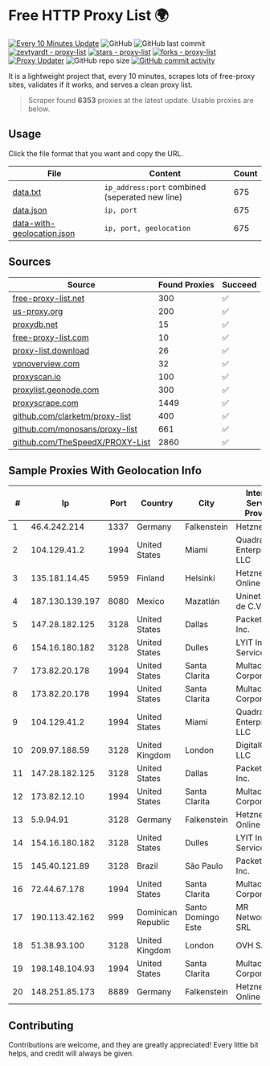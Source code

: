 
# Free HTTP Proxy List 🌍

[![Every 10 Minutes Update](https://github.com/mertguvencli/http-proxy-list/actions/workflows/main.yml/badge.svg?branch=main)](https://github.com/mertguvencli/http-proxy-list/actions/workflows/main.yml)
![GitHub](https://img.shields.io/github/license/mertguvencli/http-proxy-list)
![GitHub last commit](https://img.shields.io/github/last-commit/mertguvencli/http-proxy-list)
[![zevtyardt - proxy-list](https://img.shields.io/static/v1?label=zevtyardt&message=proxy-list&color=blue&logo=github)](https://github.com/zevtyardt/proxy-list "Go to GitHub repo")
[![stars - proxy-list](https://img.shields.io/github/stars/zevtyardt/proxy-list?style=social)](https://github.com/zevtyardt/proxy-list)
[![forks - proxy-list](https://img.shields.io/github/forks/zevtyardt/proxy-list?style=social)](https://github.com/zevtyardt/proxy-list)
[![Proxy Updater](https://github.com/zevtyardt/proxy-list/workflows/Proxy%20Updater/badge.svg)](https://github.com/zevtyardt/proxy-list/actions?query=workflow:"Proxy+Updater")
![GitHub repo size](https://img.shields.io/github/repo-size/zevtyardt/proxy-list)
[![GitHub commit activity](https://img.shields.io/github/commit-activity/m/zevtyardt/proxy-list?logo=commits)](https://github.com/zevtyardt/proxy-list/commits/main)

It is a lightweight project that, every 10 minutes, scrapes lots of free-proxy sites, validates if it works, and serves a clean proxy list.

> Scraper found **6353** proxies at the latest update. Usable proxies are below.

## Usage

Click the file format that you want and copy the URL.

|File|Content|Count|
|----|-------|-----|
|[data.txt](https://raw.githubusercontent.com/mertguvencli/http-proxy-list/main/proxy-list/data.txt)|`ip_address:port` combined (seperated new line)|675|
|[data.json](https://raw.githubusercontent.com/mertguvencli/http-proxy-list/main/proxy-list/data.json)|`ip, port`|675|
|[data-with-geolocation.json](https://raw.githubusercontent.com/mertguvencli/http-proxy-list/main/proxy-list/data-with-geolocation.json)|`ip, port, geolocation`|675|

## Sources

|Source|Found Proxies|Succeed|
|------|-------------|-------|
|[free-proxy-list.net](https://free-proxy-list.net)|300|✅|
|[us-proxy.org](https://www.us-proxy.org)|200|✅|
|[proxydb.net](http://proxydb.net)|15|✅|
|[free-proxy-list.com](https://free-proxy-list.com/?page=&port=&type%5B%5D=http&type%5B%5D=https&up_time=0&search=Search)|10|✅|
|[proxy-list.download](https://www.proxy-list.download/HTTP)|26|✅|
|[vpnoverview.com](https://vpnoverview.com/privacy/anonymous-browsing/free-proxy-servers)|32|✅|
|[proxyscan.io](https://www.proxyscan.io)|100|✅|
|[proxylist.geonode.com](https://proxylist.geonode.com/api/proxy-list?limit=300&page=1&sort_by=lastChecked&sort_type=desc&protocols=http,https)|300|✅|
|[proxyscrape.com](https://api.proxyscrape.com/v2/?request=displayproxies&protocol=http&timeout=10000&country=all&ssl=all&anonymity=all)|1449|✅|
|[github.com/clarketm/proxy-list](https://raw.githubusercontent.com/clarketm/proxy-list/master/proxy-list-raw.txt)|400|✅|
|[github.com/monosans/proxy-list](https://raw.githubusercontent.com/monosans/proxy-list/main/proxies/http.txt)|661|✅|
|[github.com/TheSpeedX/PROXY-List](https://raw.githubusercontent.com/TheSpeedX/PROXY-List/master/http.txt)|2860|✅|


## Sample Proxies With Geolocation Info

|#|Ip|Port|Country|City|Internet Service Provider|
|-|--|----|-------|----|-------------------------|
|1|46.4.242.214|1337|Germany|Falkenstein|Hetzner|
|2|104.129.41.2|1994|United States|Miami|QuadraNet Enterprises LLC|
|3|135.181.14.45|5959|Finland|Helsinki|Hetzner Online GmbH|
|4|187.130.139.197|8080|Mexico|Mazatlán|Uninet S.A. de C.V.|
|5|147.28.182.125|3128|United States|Dallas|Packet Host, Inc.|
|6|154.16.180.182|3128|United States|Dulles|LYIT Internet Services|
|7|173.82.20.178|1994|United States|Santa Clarita|Multacom Corporation|
|8|173.82.20.178|1994|United States|Santa Clarita|Multacom Corporation|
|9|104.129.41.2|1994|United States|Miami|QuadraNet Enterprises LLC|
|10|209.97.188.59|3128|United Kingdom|London|DigitalOcean, LLC|
|11|147.28.182.125|3128|United States|Dallas|Packet Host, Inc.|
|12|173.82.12.10|1994|United States|Santa Clarita|Multacom Corporation|
|13|5.9.94.91|3128|Germany|Falkenstein|Hetzner Online GmbH|
|14|154.16.180.182|3128|United States|Dulles|LYIT Internet Services|
|15|145.40.121.89|3128|Brazil|São Paulo|Packet Host, Inc.|
|16|72.44.67.178|1994|United States|Santa Clarita|Multacom Corporation|
|17|190.113.42.162|999|Dominican Republic|Santo Domingo Este|MR Networking, SRL|
|18|51.38.93.100|3128|United Kingdom|London|OVH SAS|
|19|198.148.104.93|1994|United States|Santa Clarita|Multacom Corporation|
|20|148.251.85.173|8889|Germany|Falkenstein|Hetzner Online GmbH|



## Contributing

Contributions are welcome, and they are greatly appreciated! Every
little bit helps, and credit will always be given.

